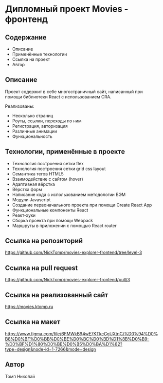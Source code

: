# Дипломный проект Movies - фронтенд

## Содержание

* Описание
* Применённые технологии
* Ссылка на проект
* Автор

## Описание

Проект содержит в себе многостраничный сайт, написанный при помощи библиотеки React c использованием CRA.

Реализованы:

* Несколько страниц
* Роуты, ссылки, переходы по ним
* Регистрация, авторизация
* Различные анимации
* Функциональность

## Технологии, применённые в проекте

* Технология построения сетки flex
* Технология построения сетки grid css layout
* Семантика тегов HTML5  
* Взаимодействие с сайтом (hover)
* Адаптивная вёрстка
* Вёрстка форм
* Написание кода с использованием методологии БЭМ  
* Модули Javascript
* Создание первоначального проекта при помощи Create React App
* Функциональные компоненты React
* Реакт-хуки
* Cборка проекта при помощи Webpack
* Маршруты в приложении с помощью React router

## Ссылка на репозиторий

<https://github.com/NickTomp/movies-explorer-frontend/tree/level-3>

## Ссылка на pull request

<https://github.com/NickTomp/movies-explorer-frontend/pull/3>

## Ссылка на реализованный сайт

<https://movies.ktomp.ru>

## Ссылка на макет

https://www.figma.com/file/6FMWkB94wE7KTkcCgUXtnC/%D0%94%D0%B8%D0%BF%D0%BB%D0%BE%D0%BC%D0%BD%D1%8B%D0%B9-%D0%BF%D1%80%D0%BE%D0%B5%D0%BA%D1%82?type=design&node-id=1-7266&mode=design

## Автор

Томп Николай
